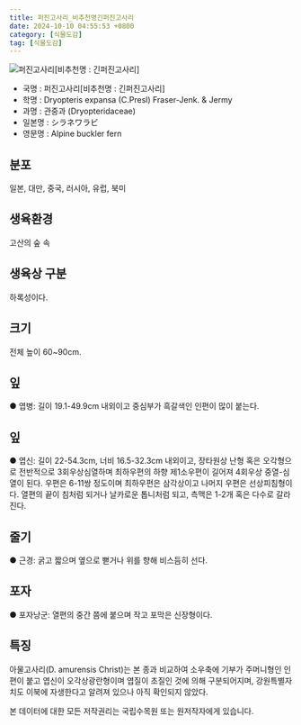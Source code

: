 ```yaml
---
title: 퍼진고사리_비추천명긴퍼진고사리
date: 2024-10-10 04:55:53 +0800
category: [식물도감]
tag: [식물도감]
---
```




![퍼진고사리[비추천명 : 긴퍼진고사리]](/fileUpload/plants/basic/Dryopteridaceae/Dryopteris/3581/1_th2.JPG)
- 국명 : 퍼진고사리[비추천명 : 긴퍼진고사리]
- 학명 : Dryopteris expansa (C.Presl) Fraser-Jenk. & Jermy
- 과명 : 관중과 (Dryopteridaceae)
- 일본명 : シラネワラビ
- 영문명 : Alpine buckler fern


## 분포
일본, 대만, 중국, 러시아, 유럽, 북미
## 생육환경
고산의 숲 속
## 생육상 구분
하록성이다. 
## 크기
전체 높이 60~90cm.
## 잎
● 엽병: 길이 19.1-49.9cm 내외이고 중심부가 흑갈색인 인편이 많이 붙는다. 
## 잎
● 엽신: 길이 22-54.3cm, 너비 16.5-32.3cm 내외이고, 장타원상 난형 혹은 오각형으로 전반적으로 3회우상심열하며 최하우편의 하향 제1소우편이 길어져 4회우상 중열-심열이 된다. 우편은 6-11쌍 정도이며 최하우편은 삼각상이고 나머지 우편은 선상피침형이다. 열편의 끝이 침처럼 되거나 날카로운 톱니처럼 되고, 측맥은 1-2개 혹은 다수로 갈라진다. 
## 줄기
● 근경: 굵고 짧으며 옆으로 뻗거나 위를 향해 비스듬히 선다. 
## 포자
● 포자낭군: 열편의 중간 쯤에 붙으며 작고 포막은 신장형이다. 
## 특징
아물고사리(D. amurensis Christ)는 본 종과 비교하여 소우축에 기부가 주머니형인 인편이 붙고 엽신이 오각상광란형이며 엽질이 초질인 것에 의해 구분되어지며, 강원특별자치도 이북에 자생한다고 알려져 있으나 아직 확인되지 않았다.






본 데이터에 대한 모든 저작권리는 국립수목원 또는 원저작자에게 있습니다.
